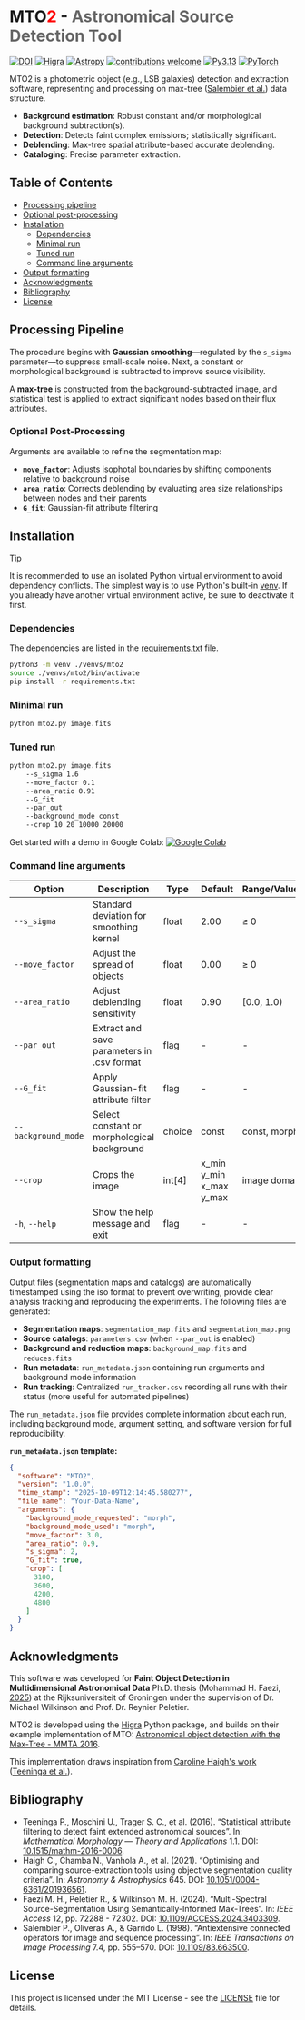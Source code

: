 # MTO<span style="color:#FF0000">2</span> - <span  style="color:#666666">Astronomical Source Detection Tool</span>

[![DOI](https://img.shields.io/badge/DOI-10.1515/mathm-8A2BE2.svg)](https://doi.org/10.1515/mathm-2016-0006)
[![Higra](https://img.shields.io/badge/Powered%20by-Higra-A20F43.svg)](https://higra.readthedocs.io/)
[![Astropy](https://img.shields.io/badge/powered%20by-Astropy-D84315.svg)](https://www.astropy.org/)
[![contributions welcome](https://img.shields.io/badge/contributions-welcome-388E3C.svg)](https://github.com/m-faezi/MTO2/blob/main/CONTRIBUTING.md)
[![Py3.13](https://img.shields.io/badge/Py-3.13+-3776AB?style=flat-square&logo=python&logoColor=white)](https://www.python.org)
[![PyTorch](https://img.shields.io/badge/PyTorch-EE4C2C?style=flat-square&logo=pytorch&logoColor=white)](https://pytorch.org/)


MTO2 is a photometric object (e.g., LSB galaxies) detection and extraction software, representing and processing on max-tree ([Salembier et al.](#4)) data structure.

- **Background estimation**: Robust constant and/or morphological background subtraction(s).
- **Detection**: Detects faint complex emissions; statistically significant.
- **Deblending**: Max-tree spatial attribute-based accurate deblending.
- **Cataloging**: Precise parameter extraction.


<!-- omit in toc -->
## Table of Contents

- [Processing pipeline](#processing-pipeline)
- [Optional post-processing](#optional-post-processing)
- [Installation](#installation)
  - [Dependencies](#dependencies)
  - [Minimal run](#minimal-run)
  - [Tuned run](#tuned-run)
  - [Command line arguments](#command-line-arguments)
- [Output formatting](#output-formatting)
- [Acknowledgments](#acknowledgments)
- [Bibliography](#bibliography)
- [License](#license)


## Processing Pipeline

The procedure begins with **Gaussian smoothing**—regulated by the `s_sigma` parameter—to suppress small-scale noise. Next, a constant or morphological background is subtracted to improve source visibility. 

A **max-tree** is constructed from the background-subtracted image, and statistical test is applied to extract significant nodes based on their flux attributes.

### Optional Post-Processing

Arguments are available to refine the segmentation map:

- **`move_factor`**: Adjusts isophotal boundaries by shifting components relative to background noise  
- **`area_ratio`**: Corrects deblending by evaluating area size relationships between nodes and their parents
- **`G_fit`**: Gaussian-fit attribute filtering

##  Installation

> [!TIP]
> It is recommended to use an isolated Python virtual environment to avoid dependency conflicts. The simplest way is to use Python's built-in [venv](https://docs.python.org/3/library/venv.html). If you already have another virtual environment active, be sure to deactivate it first.


### Dependencies

The dependencies are listed in the [requirements.txt](requirements.txt) file.

```bash
python3 -m venv ./venvs/mto2
source ./venvs/mto2/bin/activate
pip install -r requirements.txt
```
### Minimal run
```bash
python mto2.py image.fits
```

### Tuned run
```bash
python mto2.py image.fits
    --s_sigma 1.6 
    --move_factor 0.1 
    --area_ratio 0.91  
    --G_fit 
    --par_out 
    --background_mode const
    --crop 10 20 10000 20000
```

Get started with a demo in Google Colab:
[![Google Colab](https://colab.research.google.com/assets/colab-badge.svg)](https://colab.research.google.com/drive/1yjNcUJwqliQEY0N7AYLkUD2QrubqkAzc?usp=sharing)


### Command line arguments

| Option                   | Description                                      | Type      | Default                    | Range/Values |
|--------------------------|--------------------------------------------------|-----------|----------------------------|--------------|
| `--s_sigma`              | Standard deviation for smoothing kernel          | float     | 2.00                       | ≥ 0          |
| `--move_factor`          | Adjust the spread of objects                     | float     | 0.00                       | ≥ 0          |
| `--area_ratio`           | Adjust deblending sensitivity                    | float     | 0.90                       | [0.0, 1.0)   |
| `--par_out`              | Extract and save parameters in .csv format       | flag      | -                          | -            |
| `--G_fit`                | Apply Gaussian-fit attribute filter              | flag      | -                          | -            |
| `--background_mode`      | Select constant or morphological background      | choice    | const                      | const, morph |
| `--crop`                 | Crops the image                                  | int[4]    | x_min  y_min  x_max  y_max | image domain |
| `-h`, `--help`           | Show the help message and exit                   | flag      | -                          | -            |

### Output formatting

Output files (segmentation maps and catalogs) are automatically timestamped using the iso format to prevent overwriting, provide clear analysis tracking and reproducing the experiments.
The following files are generated:

- **Segmentation maps**: `segmentation_map.fits` and `segmentation_map.png`
- **Source catalogs**: `parameters.csv` (when `--par_out` is enabled)
- **Background and reduction maps**: `background_map.fits` and `reduces.fits`
- **Run metadata**: `run_metadata.json` containing run arguments and background mode information
- **Run tracking**: Centralized `run_tracker.csv` recording all runs with their status (more useful for automated pipelines)

The `run_metadata.json` file provides complete information about each run, including background mode, argument setting, and software version for full reproducibility.

**`run_metadata.json` template:**

```json
{
  "software": "MTO2",
  "version": "1.0.0",
  "time_stamp": "2025-10-09T12:14:45.580277",
  "file name": "Your-Data-Name",
  "arguments": {
    "background_mode_requested": "morph",
    "background_mode_used": "morph",
    "move_factor": 3.0,
    "area_ratio": 0.9,
    "s_sigma": 2,
    "G_fit": true,
    "crop": [
      3100,
      3600,
      4200,
      4800
    ]
  }
}
```

## Acknowledgments

This software was developed for **Faint Object Detection in Multidimensional Astronomical Data** Ph.D. thesis (Mohammad H. Faezi, [2025](#4)) at the Rijksuniversiteit of Groningen under the supervision of Dr. Michael Wilkinson and Prof. Dr. Reynier Peletier.

MTO2 is developed using the [Higra](https://github.com/higra/Higra) Python package, and builds on their example implementation of MTO: [Astronomical object detection with the Max-Tree - MMTA 2016](https://higra.readthedocs.io/en/stable/notebooks.html#illustrative-applications-from-scientific-papers).

This implementation draws inspiration from [Caroline Haigh's work ](https://github.com/CarolineHaigh/mtobjects)([Teeninga et al.](#4)).

## Bibliography

- <a id="1">Teeninga P., Moschini U., Trager S. C., et al. (2016). “Statistical attribute filtering to detect faint extended astronomical sources”. In: *Mathematical Morphology &mdash; Theory and Applications* 1.1. DOI: [10.1515/mathm-2016-0006](https://doi.org/10.1515/mathm-2016-0006).</a>
- <a id="2">Haigh C., Chamba N., Vanhola A., et al. (2021). “Optimising and comparing source-extraction tools using objective segmentation quality criteria”. In: *Astronomy & Astrophysics* 645. DOI: [10.1051/0004-6361/201936561](https://doi.org/10.1051/0004-6361/201936561).</a>
- <a id="3">Faezi M. H., Peletier R., & Wilkinson M. H. (2024). “Multi-Spectral Source-Segmentation Using Semantically-Informed Max-Trees”. In: *IEEE Access* 12, pp. 72288 - 72302. DOI: [10.1109/ACCESS.2024.3403309](https://doi.org/10.1109/ACCESS.2024.3403309).</a>
- <a id="4">Salembier P., Oliveras A., & Garrido L. (1998). “Antiextensive connected operators for image and sequence processing”. In: *IEEE Transactions on Image Processing* 7.4, pp. 555–570. DOI: [10.1109/83.663500](https://doi.org/10.1109/83.663500).</a>

## License

This project is licensed under the MIT License - see the [LICENSE](LICENSE) file for details.

